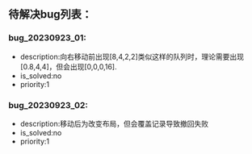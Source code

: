 待解决bug列表：
---

### bug_20230923_01:

- description:向右移动前出现[8,4,2,2]类似这样的队列时，理论需要出现[0.8,4,4]，但会出现[0,0,0,16].
- is_solved:no
- priority:1

### bug_20230923_02:

- description:移动后为改变布局，但会覆盖记录导致撤回失败
- is_solved:no
- priority:1